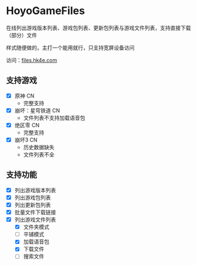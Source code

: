 # HoyoGameFiles

在线列出游戏版本列表、游戏包列表、更新包列表与游戏文件列表，支持直接下载（部分）文件

样式随便做的，主打一个能用就行，只支持宽屏设备访问

访问：[files.hk4e.com](https://files.hk4e.com/)

## 支持游戏

- [x] 原神 CN
  - 完整支持
- [x] 崩坏：星穹铁道 CN
  - 文件列表不支持加载语音包
- [x] 绝区零 CN
  - 完整支持
- [x] 崩坏3 CN
  - 历史数据缺失
  - 文件列表不全

## 支持功能

- [x] 列出游戏版本列表
- [x] 列出游戏包列表
- [x] 列出更新包列表
- [x] 批量文件下载链接
- [x] 列出游戏文件列表
  - [x] 文件夹模式
  - [ ] 平铺模式
  - [x] 加载语音包
  - [x] 下载文件
  - [ ] 搜索文件
